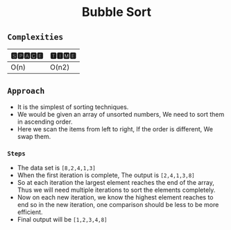 <h1 align="center">Bubble Sort</h1>

## `Complexities`

| 🆂🅿🅰🅲🅴 | 🆃🅸🅼🅴 |
| -------- | ------- |
| O(n) | O(n2) |


## `Approach`
* It is the simplest of sorting techniques.
* We would be given an array of unsorted numbers, We need to sort them in ascending order.
* Here we scan the items from left to right, If the order is different, We swap them.

### `Steps`
* The data set is `[8,2,4,1,3]`
* When the first iteration is complete, The output is `[2,4,1,3,8]`
* So at each iteration the largest element reaches the end of the array, Thus we will need multiple iterations to sort the elements completely.
* Now on each new iteration, we know the highest element reaches to end so in the new iteration, one comparison should be less to be more efficient.
* Final output will be `[1,2,3,4,8]`
  
